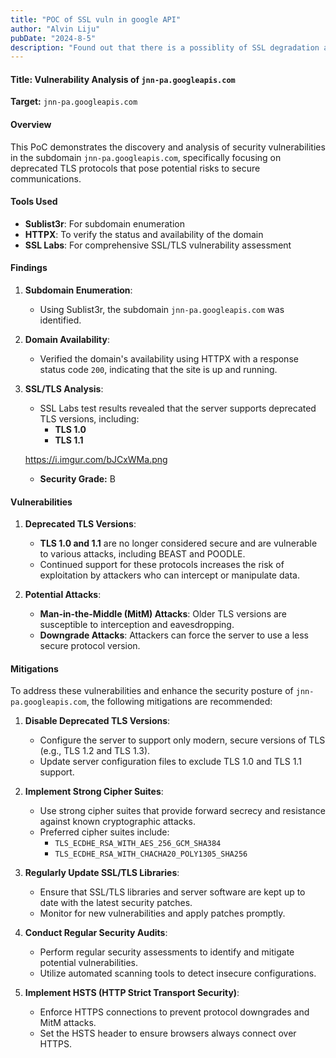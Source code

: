 ```yaml
---
title: "POC of SSL vuln in google API"
author: "Alvin Liju"
pubDate: "2024-8-5"
description: "Found out that there is a possiblity of SSL degradation attack in googleapi subdomain"
---
```



#### Title: Vulnerability Analysis of `jnn-pa.googleapis.com`

**Target:** `jnn-pa.googleapis.com`

#### Overview

This PoC demonstrates the discovery and analysis of security vulnerabilities in the subdomain `jnn-pa.googleapis.com`, specifically focusing on deprecated TLS protocols that pose potential risks to secure communications.

#### Tools Used

- **Sublist3r**: For subdomain enumeration
- **HTTPX**: To verify the status and availability of the domain
- **SSL Labs**: For comprehensive SSL/TLS vulnerability assessment

#### Findings

1. **Subdomain Enumeration**:
    
    - Using Sublist3r, the subdomain `jnn-pa.googleapis.com` was identified.
2. **Domain Availability**:
    
    - Verified the domain's availability using HTTPX with a response status code `200`, indicating that the site is up and running.
3. **SSL/TLS Analysis**:
    
    - SSL Labs test results revealed that the server supports deprecated TLS versions, including:
        - **TLS 1.0**
        - **TLS 1.1**
    
    https://i.imgur.com/bJCxWMa.png
    
    - **Security Grade:** B 
#### Vulnerabilities

1. **Deprecated TLS Versions**:
    
    - **TLS 1.0 and 1.1** are no longer considered secure and are vulnerable to various attacks, including BEAST and POODLE.
    - Continued support for these protocols increases the risk of exploitation by attackers who can intercept or manipulate data.
2. **Potential Attacks**:
    
    - **Man-in-the-Middle (MitM) Attacks**: Older TLS versions are susceptible to interception and eavesdropping.
    - **Downgrade Attacks**: Attackers can force the server to use a less secure protocol version.

#### Mitigations

To address these vulnerabilities and enhance the security posture of `jnn-pa.googleapis.com`, the following mitigations are recommended:

1. **Disable Deprecated TLS Versions**:
    
    - Configure the server to support only modern, secure versions of TLS (e.g., TLS 1.2 and TLS 1.3).
    - Update server configuration files to exclude TLS 1.0 and TLS 1.1 support.
2. **Implement Strong Cipher Suites**:
    
    - Use strong cipher suites that provide forward secrecy and resistance against known cryptographic attacks.
    - Preferred cipher suites include:
        - `TLS_ECDHE_RSA_WITH_AES_256_GCM_SHA384`
        - `TLS_ECDHE_RSA_WITH_CHACHA20_POLY1305_SHA256`
3. **Regularly Update SSL/TLS Libraries**:
    
    - Ensure that SSL/TLS libraries and server software are kept up to date with the latest security patches.
    - Monitor for new vulnerabilities and apply patches promptly.
4. **Conduct Regular Security Audits**:
    
    - Perform regular security assessments to identify and mitigate potential vulnerabilities.
    - Utilize automated scanning tools to detect insecure configurations.
5. **Implement HSTS (HTTP Strict Transport Security)**:
    
    - Enforce HTTPS connections to prevent protocol downgrades and MitM attacks.
    - Set the HSTS header to ensure browsers always connect over HTTPS.

